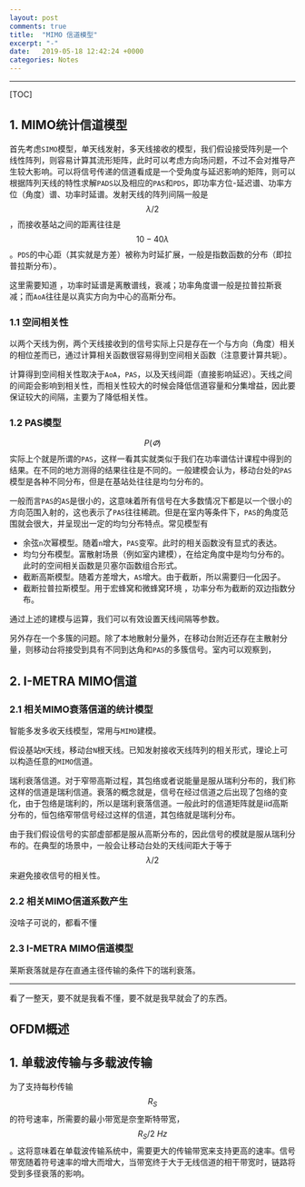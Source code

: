```yaml
---
layout: post
comments: true
title:  "MIMO 信道模型"
excerpt: "-"
date:   2019-05-18 12:42:24 +0000
categories: Notes
---
```


<script type="text/javascript"
  src="https://cdn.mathjax.org/mathjax/latest/MathJax.js?config=TeX-AMS-MML_HTMLorMML">
</script>
---

[TOC]



## 1. MIMO统计信道模型

首先考虑`SIMO`模型，单天线发射，多天线接收的模型，我们假设接受阵列是一个线性阵列，则容易计算其流形矩阵，此时可以考虑方向场问题，不过不会对推导产生较大影响。可以将信号传递的信道看成是一个受角度与延迟影响的矩阵，则可以根据阵列天线的特性求解`PADS`以及相应的`PAS`和`PDS`，即功率方位-延迟谱、功率方位（角度）谱、功率时延谱。发射天线的阵列间隔一般是$$\lambda/2$$，而接收基站之间的距离往往是$$10-40\lambda$$。`PDS`的中心距（其实就是方差）被称为时延扩展，一般是指数函数的分布（即拉普拉斯分布）。

这里需要知道 ，功率时延谱是离散谱线，衰减；功率角度谱一般是拉普拉斯衰减；而`AoA`往往是以真实方向为中心的高斯分布。

### 1.1 空间相关性

以两个天线为例，两个天线接收到的信号实际上只是存在一个与方向（角度）相关的相位差而已，通过计算相关函数很容易得到空间相关函数（注意要计算共轭）。

计算得到空间相关性取决于`AoA`，`PAS`，以及天线间距（直接影响延迟）。天线之间的间距会影响到相关性，而相关性较大的时候会降低信道容量和分集增益，因此要保证较大的间隔，主要为了降低相关性。

### 1.2 PAS模型

$$P(\varPhi)$$实际上个就是所谓的`PAS`，这样一看其实就类似于我们在功率谱估计课程中得到的结果。在不同的地方测得的结果往往是不同的。一般建模会认为，移动台处的`PAS`模型是各种不同分布，但是在基站处往往是均匀分布的。

一般而言`PAS`的`AS`是很小的，这意味着所有信号在大多数情况下都是以一个很小的方向范围入射的，这也表示了`PAS`往往稀疏。但是在室内等条件下，`PAS`的角度范围就会很大，并呈现出一定的均匀分布特点。常见模型有

- 余弦`n`次幂模型。随着`n`增大，`PAS`变窄。此时的相关函数没有显式的表达。
- 均匀分布模型。富散射场景（例如室内建模），在给定角度中是均匀分布的。此时的空间相关函数是贝塞尔函数组合形式。
- 截断高斯模型。随着方差增大，`AS`增大。由于截断，所以需要归一化因子。
- 截断拉普拉斯模型。用于宏蜂窝和微蜂窝环境 ，功率分布为截断的双边指数分布。

通过上述的建模与运算，我们可以有效设置天线间隔等参数。

另外存在一个多簇的问题。除了本地散射分量外，在移动台附近还存在主散射分量，则移动台将接受到具有不同到达角和`PAS`的多簇信号。室内可以观察到，



## 2. I-METRA MIMO信道

### 2.1 相关MIMO衰落信道的统计模型

智能多发多收天线模型，常用与`MIMO`建模。

假设基站`M`天线，移动台`N`根天线。已知发射接收天线阵列的相关形式，理论上可以构造任意的`MIMO`信道。

瑞利衰落信道。对于窄带高斯过程，其包络或者说能量是服从瑞利分布的，我们称这样的信道是瑞利信道。衰落的概念就是，信号在经过信道之后出现了包络的变化，由于包络是瑞利的，所以是瑞利衰落信道。一般此时的信道矩阵就是iid高斯分布的，恒包络窄带信号经过这样的信道，其包络就是瑞利分布。



由于我们假设信号的实部虚部都是服从高斯分布的，因此信号的模就是服从瑞利分布的。在典型的场景中，一般会让移动台处的天线间距大于等于$$\lambda/2$$来避免接收信号的相关性。

### 2.2 相关MIMO信道系数产生

没啥子可说的，都看不懂

### 2.3 I-METRA MIMO信道模型

莱斯衰落就是存在直通主径传输的条件下的瑞利衰落。

---

看了一整天，要不就是我看不懂，要不就是我早就会了的东西。



## OFDM概述

## 1. 单载波传输与多载波传输

为了支持每秒传输$$R_S$$的符号速率，所需要的最小带宽是奈奎斯特带宽，$$R_S/2 \:Hz$$。这将意味着在单载波传输系统中，需要更大的传输带宽来支持更高的速率。信号带宽随着符号速率的增大而增大，当带宽终于大于无线信道的相干带宽时，链路将受到多径衰落的影响。





